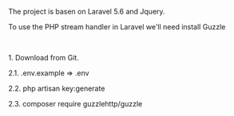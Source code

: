 <p>The project is basen on Laravel 5.6 and Jquery.</p>
<p>To use the PHP stream handler in Laravel we'll need install Guzzle</p>
<br/>
<p>1. Download from Git.</p>
<p>2.1. .env.example => .env</p>
<p>2.2. php artisan key:generate</p>
<p>2.3. composer require guzzlehttp/guzzle</p>

